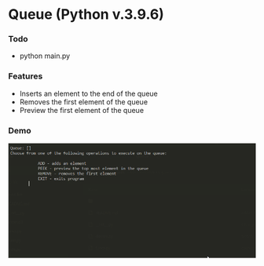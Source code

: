 

# Queue (Python v.3.9.6)

### Todo
* python main.py

### Features

* Inserts an element to the end of the queue
* Removes the first element of the queue
* Preview the first element of the queue

### Demo

![](demo.gif)
